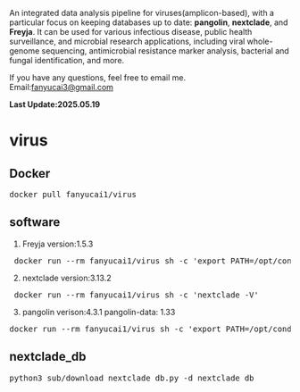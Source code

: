 An integrated data analysis pipeline for viruses(amplicon-based), with a particular focus on keeping databases up to date: **pangolin**, **nextclade**, and **Freyja**.
It can be used for various infectious disease, public health surveillance, 
and microbial research applications, including viral whole-genome sequencing, 
antimicrobial resistance marker analysis, bacterial and fungal identification, and more.

If you have any questions, feel free to email me.
Email:fanyucai3@gmail.com

**Last Update:2025.05.19**

# virus

## Docker

<pre>docker pull fanyucai1/virus</pre> 

## software

1.  Freyja version:1.5.3
<pre> docker run --rm fanyucai1/virus sh -c 'export PATH=/opt/conda/envs/Freyja/bin:$PATH && /opt/conda/envs/Freyja/bin/fryja --help'</pre>

2.  nextclade version:3.13.2
<pre> docker run --rm fanyucai1/virus sh -c 'nextclade -V'</pre> 

3.  pangolin verison:4.3.1 pangolin-data: 1.33
<pre>
docker run --rm fanyucai1/virus sh -c 'export PATH=/opt/conda/envs/pangolin/bin:$PATH && pangolin --all-versions'
</pre>

## nextclade_db
<pre>python3 sub/download_nextclade_db.py -d nextclade_db</pre> 





